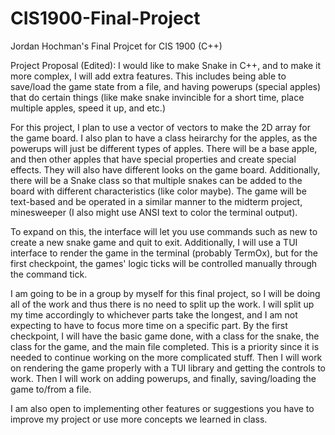 # CIS1900-Final-Project
Jordan Hochman's Final Projcet for CIS 1900 (C++)

Project Proposal (Edited):
I would like to make Snake in C++, and to make it more complex, I will add extra features. This includes being able to save/load the game state from a file, and having powerups (special apples) that do certain things (like make snake invincible for a short time, place multiple apples, speed it up, and etc.)

For this project, I plan to use a vector of vectors to make the 2D array for the game board. I also plan to have a class heirarchy for the apples, as the powerups will just be different types of apples. There will be a base apple, and then other apples that have special properties and create special effects. They will also have different looks on the game board. Additionally, there will be a Snake class so that multiple snakes can be added to the board with different characteristics (like color maybe). The game will be text-based and be operated in a similar manner to the midterm project, minesweeper (I also might use ANSI text to color the terminal output).

To expand on this, the interface will let you use commands such as new <x> <y> to create a new snake game and quit to exit. Additionally, I will use a TUI interface to render the game in the terminal (probably TermOx), but for the first checkpoint, the games' logic ticks will be controlled manually through the command tick.

I am going to be in a group by myself for this final project, so I will be doing all of the work and thus there is no need to split up the work. I will split up my time accordingly to whichever parts take the longest, and I am not expecting to have to focus more time on a specific part.
By the first checkpoint, I will have the basic game done, with a class for the snake, the class for the game, and the main file completed. This is a priority since it is needed to continue working on the more complicated stuff. Then I will work on rendering the game properly with a TUI library and getting the controls to work. Then I will work on adding powerups, and finally, saving/loading the game to/from a file.

I am also open to implementing other features or suggestions you have to improve my project or use more concepts we learned in class.

